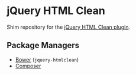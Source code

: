 jQuery HTML Clean
=================

Shim repository for the [jQuery HTML Clean plugin](https://code.google.com/p/jquery-clean/).

Package Managers
----------------

* [Bower](http://twitter.github.com/bower/) (`jquery-htmlclean`)
* [Composer](https://packagist.org/packages/components/jquery-htmlclean)
